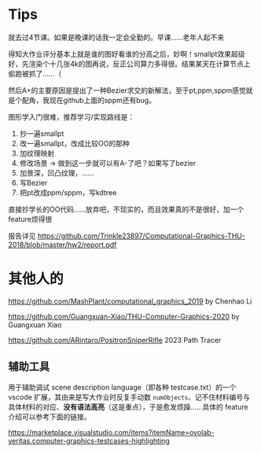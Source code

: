 # Tips

就去过4节课。如果是晚课的话我一定会全勤的。早课……老年人起不来

得知大作业评分基本上就是谁的图好看谁的分高之后，妙啊！smallpt效果超级好，先渲染个十几张4k的图再说，反正公司算力多得很。结果某天在计算节点上偷跑被抓了……（

然后A+的主要原因是提出了一种Bezier求交的新解法，至于pt,ppm,sppm感觉就是个配角，我现在github上面的sppm还有bug。

图形学入门很难，推荐学习/实现路线是：

1. 抄一遍smallpt
2. 改一遍smallpt，改成比较OO的那种
3. 加纹理映射
4. 修改场景 -> 做到这一步就可以有A-了吧？如果写了bezier
5. 加景深，凹凸纹理，……
6. 写Bezier
7. 把pt改成ppm/sppm，写kdtree

直接抄学长的OO代码……放弃吧，不现实的，而且效果真的不是很好，加一个feature烦得很

报告详见 https://github.com/Trinkle23897/Computational-Graphics-THU-2018/blob/master/hw2/report.pdf

# 其他人的

https://github.com/MashPlant/computational_graphics_2019 by Chenhao Li

https://github.com/Guangxuan-Xiao/THU-Computer-Graphics-2020 by Guangxuan Xiao

https://github.com/ARintaro/PositronSniperRifle 2023 Path Tracer

## 辅助工具

用于辅助调试 scene description language（即各种 testcase.txt）的一个 vscode 扩展，其由来是写大作业时反复手动数 `numObjects`、记不住材料编号与具体材料的对应、**没有语法高亮**（这是重点），于是愈发烦躁……具体的 feature 介绍可以参考下面的链接。

https://marketplace.visualstudio.com/items?itemName=ovolab-veritas.computer-graphics-testcases-highlighting
